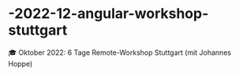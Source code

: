 # -2022-12-angular-workshop-stuttgart
🎓 Oktober 2022: 6 Tage Remote-Workshop Stuttgart (mit Johannes Hoppe)
